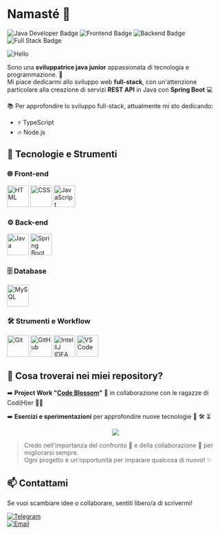 # Namasté 🙏
![Java Developer Badge](https://img.shields.io/badge/Java-Developer-brightgreen)
![Frontend Badge](https://img.shields.io/badge/Frontend-Developer-orange)
![Backend Badge](https://img.shields.io/badge/Backend-Developer-green)
![Full Stack Badge](https://img.shields.io/badge/Full%20Stack-Developer-blue)

![Hello](https://i.postimg.cc/fyZFpWX9/68747470733a2f2f6d69726f2e6d656469756d2e636f6d2f6d61782f313430302f312a7164415731546a434e353768316c62.gif)


Sono una **sviluppatrice java junior** appassionata di tecnologia e programmazione. 🚀 <br/> Mi piace dedicarmi allo sviluppo web **full-stack**, con un'attenzione particolare alla creazione di servizi **REST API** in Java con **Spring Boot** 💻

📚 Per approfondire lo sviluppo full-stack, attualmente mi sto dedicando:
- ⚡ TypeScript
- 🔥 Node.js



## 🔧 Tecnologie e Strumenti

### 🌐 Front-end
<div>
    <img src="https://img.icons8.com/color/48/000000/html-5.png" alt="HTML" width="50" height="50"/>
    <img src="https://img.icons8.com/color/48/000000/css3.png" alt="CSS" width="50" height="50"/>
    <img src="https://img.icons8.com/color/48/000000/javascript.png" alt="JavaScript" width="50" height="50"/>
</div>

### ⚙️ Back-end
<div>
    <img src="https://img.icons8.com/color/48/000000/java-coffee-cup-logo.png" alt="Java" width="50" height="50"/>
    <img src="https://img.icons8.com/color/48/000000/spring-logo.png" alt="Spring Boot" width="50" height="50"/>
</div>

### 🗄️ Database
<div>
    <img src="https://img.icons8.com/color/48/000000/mysql.png" alt="MySQL" width="50" height="50"/>
</div>

### 🛠️ Strumenti e Workflow
<div>
    <img src="https://img.icons8.com/color/48/000000/git.png" alt="Git" width="50" height="50"/>
    <img src="https://img.icons8.com/color/48/000000/github.png" alt="GitHub" width="50" height="50"/>
    <img src="https://img.icons8.com/color/48/000000/intellij-idea.png" alt="IntelliJ IDEA" width="50" height="50"/>
    <img src="https://img.icons8.com/color/48/000000/visual-studio-code-2019.png" alt="VS Code" width="50" height="50"/>
</div>      


## 📌 Cosa troverai nei miei repository?

➡️ **Project Work "[Code Blossom](https://github.com/MiriFranci/code-blossom#-code-blossom-e-commerce-floreale-)"** 🌸 in collaborazione con le ragazze di Cod(H)er 👩‍💻

➡️ **Esercizi e sperimentazioni** per approfondire nuove tecnologie 🚧 🛠️ ⏳

<div style="text-align: center;">
    <img src="https://i.pinimg.com/originals/9e/25/a1/9e25a15f2aae61fb18f7782b65b6baf7.gif" />
</div>


> Credo nell'importanza del confronto 💬 e della collaborazione 👥 per migliorarsi sempre.  
> Ogni progetto è un'opportunità per imparare qualcosa di nuovo! ✨

## 📫 Contattami
Se vuoi scambiare idee o collaborare, sentiti libero/a di scrivermi!

<p>
  <a href="https://t.me/maryparp">
    <img src="https://img.shields.io/badge/Telegram-2CA5E0?style=flat&logo=telegram&logoColor=white" alt="Telegram">
  </a><br/>
    <a href="mailto:marypp.work@gmail.com">
    <img src="https://img.shields.io/badge/Email-D14836?style=flat&logo=gmail&logoColor=white" alt="Email">
  </a>
</p>

